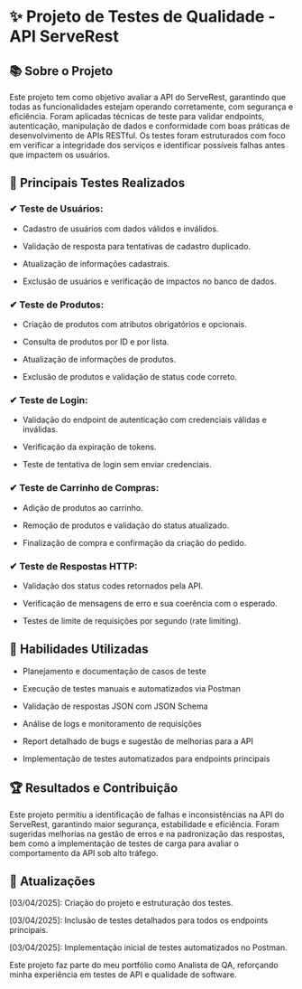 # ✨ Projeto de Testes de Qualidade - API ServeRest

## 📚 Sobre o Projeto

Este projeto tem como objetivo avaliar a API do ServeRest, garantindo que todas as funcionalidades estejam operando corretamente, com segurança e eficiência. Foram aplicadas técnicas de teste para validar endpoints, autenticação, manipulação de dados e conformidade com boas práticas de desenvolvimento de APIs RESTful. Os testes foram estruturados com foco em verificar a integridade dos serviços e identificar possíveis falhas antes que impactem os usuários.

## 📌 Principais Testes Realizados

### ✔ Teste de Usuários:

- Cadastro de usuários com dados válidos e inválidos.

- Validação de resposta para tentativas de cadastro duplicado.

- Atualização de informações cadastrais.

- Exclusão de usuários e verificação de impactos no banco de dados.

### ✔ Teste de Produtos:

- Criação de produtos com atributos obrigatórios e opcionais.

- Consulta de produtos por ID e por lista.

- Atualização de informações de produtos.

- Exclusão de produtos e validação de status code correto.

### ✔ Teste de Login:

- Validação do endpoint de autenticação com credenciais válidas e inválidas.

- Verificação da expiração de tokens.

- Teste de tentativa de login sem enviar credenciais.

### ✔ Teste de Carrinho de Compras:

- Adição de produtos ao carrinho.

- Remoção de produtos e validação do status atualizado.

- Finalização de compra e confirmação da criação do pedido.

### ✔ Teste de Respostas HTTP:

- Validação dos status codes retornados pela API.

- Verificação de mensagens de erro e sua coerência com o esperado.

- Testes de limite de requisições por segundo (rate limiting).

## 🔧 Habilidades Utilizadas

- Planejamento e documentação de casos de teste

- Execução de testes manuais e automatizados via Postman

- Validação de respostas JSON com JSON Schema

- Análise de logs e monitoramento de requisições

- Report detalhado de bugs e sugestão de melhorias para a API

- Implementação de testes automatizados para endpoints principais

## 🏆 Resultados e Contribuição

Este projeto permitiu a identificação de falhas e inconsistências na API do ServeRest, garantindo maior segurança, estabilidade e eficiência. Foram sugeridas melhorias na gestão de erros e na padronização das respostas, bem como a implementação de testes de carga para avaliar o comportamento da API sob alto tráfego.

## 📅 Atualizações

[03/04/2025]: Criação do projeto e estruturação dos testes.

[03/04/2025]: Inclusão de testes detalhados para todos os endpoints principais.

[03/04/2025]: Implementação inicial de testes automatizados no Postman.

Este projeto faz parte do meu portfólio como Analista de QA, reforçando minha experiência em testes de API e qualidade de software.
